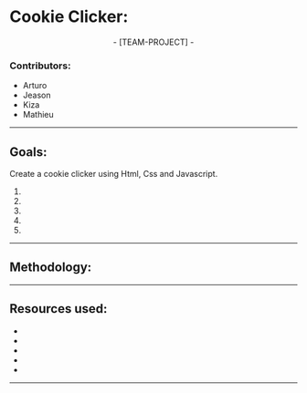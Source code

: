 # Cookie Clicker:
<p align="center"> - [TEAM-PROJECT] - </p>

<h3>Contributors:</h3>
<ul>
  <li>Arturo</li>
  <li>Jeason</li>
  <li>Kiza</li>
  <li>Mathieu</li>
</ul>


<hr>

<h2>Goals:</h2> 
<p>Create a cookie clicker using Html, Css and Javascript.</p>

<ol>
  <li></li>
  <li></li>
  <li></li>
  <li></li>
  <li></li>
</ol>

<hr>

<h2>Methodology:</h2>
<p></p>

<hr>

<h2>Resources used:</h2>

<ul>
  <li></li>
  <li></li>
  <li></li>
  <li></li>
  <li></li>
</ul>

<hr>

